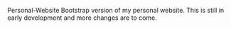 Personal-Website
Bootstrap version of my personal website. This is still in early development and more changes are to come.
